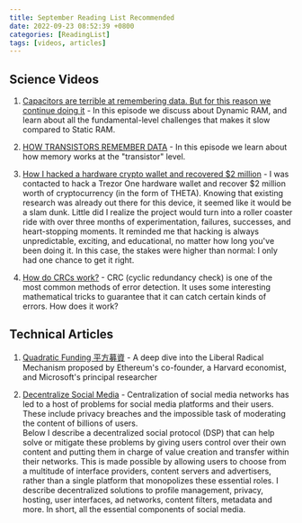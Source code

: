 ```yaml
---
title: September Reading List Recommended
date: 2022-09-23 08:52:39 +0800
categories: [ReadingList]
tags: [videos, articles]
---
```


## Science Videos
1. [Capacitors are terrible at remembering data. But for this reason we continue doing it](https://www.youtube.com/watch?v=7WnbIeMgWYA) - In this episode we discuss about Dynamic RAM, and learn about all the fundamental-level challenges that makes it slow compared to Static RAM.

2. [HOW TRANSISTORS REMEMBER DATA](https://www.youtube.com/watch?v=rM9BjciBLmg) - In this episode we learn about how memory works at the "transistor" level.

3. [How I hacked a hardware crypto wallet and recovered $2 million](https://www.youtube.com/watch?v=dT9y-KQbqi4) - I was contacted to hack a Trezor One hardware wallet and recover $2 million worth of cryptocurrency (in the form of THETA). Knowing that existing research was already out there for this device, it seemed like it would be a slam dunk. Little did I realize the project would turn into a roller coaster ride with over three months of experimentation, failures, successes, and heart-stopping moments. It reminded me that hacking is always unpredictable, exciting, and educational, no matter how long you've been doing it. In this case, the stakes were higher than normal: I only had one chance to get it right. 

4. [How do CRCs work?](https://www.youtube.com/watch?v=izG7qT0EpBw) - CRC (cyclic redundancy check) is one of the most common methods of error detection. It uses some interesting mathematical tricks to guarantee that it can catch certain kinds of errors. How does it work?

## Technical Articles
1. [Quadratic Funding 平方募資](https://medium.com/swf-lab/quadratic-funding-465b5da3b3c9) - A deep dive into the Liberal Radical Mechanism proposed by Ethereum's co-founder, a Harvard economist, and Microsoft's principal researcher

2. [Decentralize Social Media](https://medium.com/@rossulbricht/decentralize-social-media-cc47dcfd4f99) - Centralization of social media networks has led to a host of problems for social media platforms and their users. These include privacy breaches and the impossible task of moderating the content of billions of users.<br>
Below I describe a decentralized social protocol (DSP) that can help solve or mitigate these problems by giving users control over their own content and putting them in charge of value creation and transfer within their networks. This is made possible by allowing users to choose from a multitude of interface providers, content servers and advertisers, rather than a single platform that monopolizes these essential roles. I describe decentralized solutions to profile management, privacy, hosting, user interfaces, ad networks, content filters, metadata and more. In short, all the essential components of social media.

